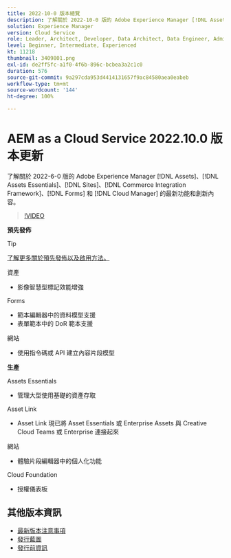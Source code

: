 ```yaml
---
title: 2022-10-0 版本總覽
description: 了解關於 2022-10-0 版的 Adobe Experience Manager [!DNL Assets Essentials], [!DNL Sites], [!DNL Screens], [!DNL Forms] 和 [!DNL Cloud Foundation] 的最新功能和創新。
solution: Experience Manager
version: Cloud Service
role: Leader, Architect, Developer, Data Architect, Data Engineer, Admin, User
level: Beginner, Intermediate, Experienced
kt: 11218
thumbnail: 3409801.png
exl-id: de2ff5fc-a1f0-4f6b-896c-bcbea3a2c1c0
duration: 576
source-git-commit: 9a297cda953d4414131657f9ac84580aea0eabeb
workflow-type: tm+mt
source-wordcount: '144'
ht-degree: 100%

---
```


# AEM as a Cloud Service 2022.10.0 版本更新

了解關於 2022-6-0 版的 Adobe Experience Manager [!DNL Assets]、[!DNL Assets Essentials]、[!DNL Sites]、[!DNL Commerce Integration Framework]、[!DNL Forms] 和 [!DNL Cloud Manager] 的最新功能和創新內容。

>[!VIDEO](https://video.tv.adobe.com/v/3409801/?quality=12&learn=on)

**預先發佈**

>[!TIP]
>
>[了解更多關於預先發佈以及啟用方法。](https://experienceleague.adobe.com/docs/experience-manager-cloud-service/content/release-notes/prerelease.html?lang=zh-Hant)

資產

* 影像智慧型標記效能增強

Forms

* 範本編輯器中的資料模型支援
* 表單範本中的 DoR 範本支援

網站

* 使用指令碼或 API 建立內容片段模型

**生產**

Assets Essentials

* 管理大型使用基礎的資產存取

Asset Link

* Asset Link 現已將 Asset Essentials 或 Enterprise Assets 與 Creative Cloud Teams 或 Enterprise 連接起來

網站

* 體驗片段編輯器中的個人化功能

Cloud Foundation

* 授權儀表板

<!-- Have questions about the release?  Discuss the release in [Experience League Communities](https://adobe.ly/3paYDAo) -->

## 其他版本資訊

* [最新版本注意事項](https://experienceleague.adobe.com/docs/experience-manager-cloud-service/content/release-notes/home.html)
* [發行藍圖](https://experienceleague.adobe.com/docs/experience-manager-release-information/aem-release-updates/update-releases-roadmap.html?lang=zh-Hant)
* [發行前資訊](https://experienceleague.adobe.com/docs/experience-manager-cloud-service/content/release-notes/prerelease.html?lang=zh-Hant)
